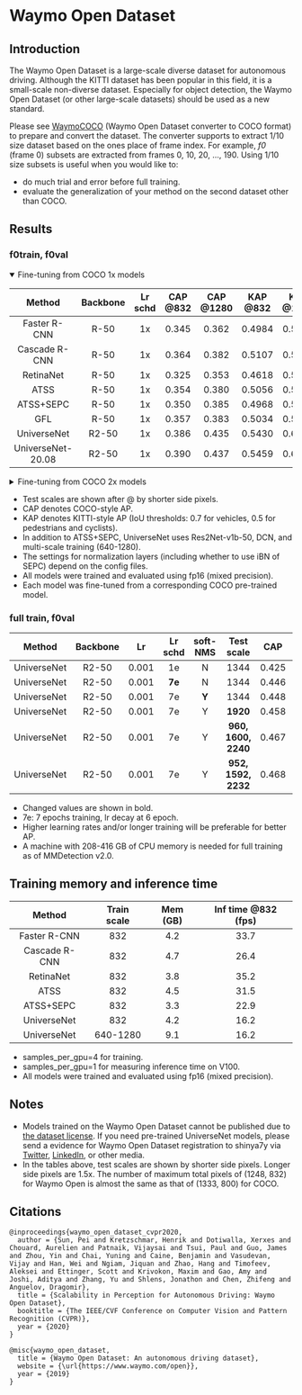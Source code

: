 # Waymo Open Dataset

## Introduction

The Waymo Open Dataset is a large-scale diverse dataset for autonomous driving.
Although the KITTI dataset has been popular in this field, it is a small-scale non-diverse dataset.
Especially for object detection, the Waymo Open Dataset (or other large-scale datasets) should be used as a new standard.

Please see [WaymoCOCO](https://github.com/shinya7y/WaymoCOCO) (Waymo Open Dataset converter to COCO format) to prepare and convert the dataset.
The converter supports to extract 1/10 size dataset based on the ones place of frame index.
For example, *f0* (frame 0) subsets are extracted from frames 0, 10, 20, ..., 190.
Using 1/10 size subsets is useful when you would like to:
- do much trial and error before full training.
- evaluate the generalization of your method on the second dataset other than COCO.


## Results

### f0train, f0val

<details open>
<summary>Fine-tuning from COCO 1x models</summary>

|      Method       | Backbone | Lr schd | CAP @832 | CAP @1280 | KAP @832 | KAP @1280 |
| :---------------: | :------: | :-----: | :------: | :-------: | :------: | :-------: |
|   Faster R-CNN    |   R-50   |   1x    |  0.345   |   0.362   |  0.4984  |  0.5265   |
|   Cascade R-CNN   |   R-50   |   1x    |  0.364   |   0.382   |  0.5107  |  0.5388   |
|     RetinaNet     |   R-50   |   1x    |  0.325   |   0.353   |  0.4618  |  0.5066   |
|       ATSS        |   R-50   |   1x    |  0.354   |   0.380   |  0.5056  |  0.5438   |
|     ATSS+SEPC     |   R-50   |   1x    |  0.350   |   0.385   |  0.4968  |  0.5494   |
|        GFL        |   R-50   |   1x    |  0.357   |   0.383   |  0.5034  |  0.5423   |
|    UniverseNet    |  R2-50   |   1x    |  0.386   |   0.435   |  0.5430  |  0.6061   |
| UniverseNet-20.08 |  R2-50   |   1x    |  0.390   |   0.437   |  0.5459  |  0.6091   |

</details>

<details>
<summary>Fine-tuning from COCO 2x models</summary>

|      Method       | Backbone | Lr schd | CAP @832 | KAP @832 |
| :---------------: | :------: | :-----: | :------: | :------: |
|   Faster R-CNN    |   R-50   |   1x    |  0.347   |  0.4997  |
|     RetinaNet     |   R-50   |   1x    |  0.326   |  0.4630  |
|    UniverseNet    |  R2-50   |   1x    |  0.391   |  0.5475  |
|    UniverseNet    |  R2-50   |   2x    |  0.390   |  0.5505  |
| UniverseNet-20.08 |  R2-50   |   1x    |  0.397   |  0.5539  |

</details>

- Test scales are shown after @ by shorter side pixels.
- CAP denotes COCO-style AP.
- KAP denotes KITTI-style AP (IoU thresholds: 0.7 for vehicles, 0.5 for pedestrians and cyclists).
- In addition to ATSS+SEPC, UniverseNet uses Res2Net-v1b-50, DCN, and multi-scale training (640-1280).
- The settings for normalization layers (including whether to use iBN of SEPC) depend on the config files.
- All models were trained and evaluated using fp16 (mixed precision).
- Each model was fine-tuned from a corresponding COCO pre-trained model.


### full train, f0val

|   Method    | Backbone |  Lr   | Lr schd | soft-NMS |     Test scale      |  CAP  |  KAP   |
| :---------: | :------: | :---: | :-----: | :------: | :-----------------: | :---: | :----: |
| UniverseNet |  R2-50   | 0.001 |   1e    |    N     |        1344         | 0.425 |   -    |
| UniverseNet |  R2-50   | 0.001 | **7e**  |    N     |        1344         | 0.446 | 0.6160 |
| UniverseNet |  R2-50   | 0.001 |   7e    |  **Y**   |        1344         | 0.448 | 0.6217 |
| UniverseNet |  R2-50   | 0.001 |   7e    |    Y     |      **1920**       | 0.458 | 0.6383 |
| UniverseNet |  R2-50   | 0.001 |   7e    |    Y     | **960, 1600, 2240** | 0.467 | 0.6502 |
| UniverseNet |  R2-50   | 0.001 |   7e    |    Y     | **952, 1592, 2232** | 0.468 | 0.6510 |

- Changed values are shown ​​in bold.
- 7e: 7 epochs training, lr decay at 6 epoch.
- Higher learning rates and/or longer training will be preferable for better AP.
- A machine with 208-416 GB of CPU memory is needed for full training as of MMDetection v2.0.


## Training memory and inference time

|    Method     | Train scale | Mem (GB) | Inf time @832 (fps) |
| :-----------: | :---------: | :------: | :-----------------: |
| Faster R-CNN  |     832     |   4.2    |        33.7         |
| Cascade R-CNN |     832     |   4.7    |        26.4         |
|   RetinaNet   |     832     |   3.8    |        35.2         |
|     ATSS      |     832     |   4.5    |        31.5         |
|   ATSS+SEPC   |     832     |   3.3    |        22.9         |
|  UniverseNet  |     832     |   4.2    |        16.2         |
|  UniverseNet  |  640-1280   |   9.1    |        16.2         |

- samples_per_gpu=4 for training.
- samples_per_gpu=1 for measuring inference time on V100.
- All models were trained and evaluated using fp16 (mixed precision).


## Notes

- Models trained on the Waymo Open Dataset cannot be published due to [the dataset license](https://waymo.com/open/terms/).
  If you need pre-trained UniverseNet models, please send a evidence for Waymo Open Dataset registration to shinya7y via [Twitter](https://twitter.com/shinya7y), [LinkedIn](https://www.linkedin.com/in/yosukeshinya), or other media.
- In the tables above, test scales are shown by shorter side pixels. Longer side pixels are 1.5x.
  The number of maximum total pixels of (1248, 832) for Waymo Open is almost the same as that of (1333, 800) for COCO.


## Citations

```
@inproceedings{waymo_open_dataset_cvpr2020,
  author = {Sun, Pei and Kretzschmar, Henrik and Dotiwalla, Xerxes and Chouard, Aurelien and Patnaik, Vijaysai and Tsui, Paul and Guo, James and Zhou, Yin and Chai, Yuning and Caine, Benjamin and Vasudevan, Vijay and Han, Wei and Ngiam, Jiquan and Zhao, Hang and Timofeev, Aleksei and Ettinger, Scott and Krivokon, Maxim and Gao, Amy and Joshi, Aditya and Zhang, Yu and Shlens, Jonathon and Chen, Zhifeng and Anguelov, Dragomir},
  title = {Scalability in Perception for Autonomous Driving: Waymo Open Dataset},
  booktitle = {The IEEE/CVF Conference on Computer Vision and Pattern Recognition (CVPR)},
  year = {2020}
}
```

```
@misc{waymo_open_dataset,
  title = {Waymo Open Dataset: An autonomous driving dataset},
  website = {\url{https://www.waymo.com/open}},
  year = {2019}
}
```
